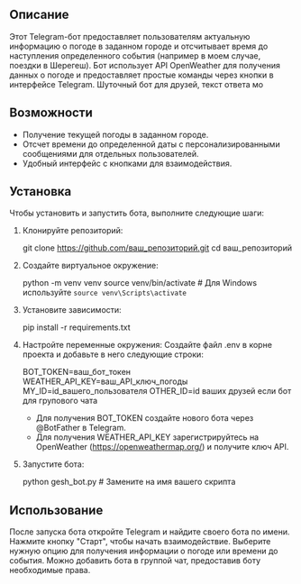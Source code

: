 ## Описание

Этот Telegram-бот предоставляет пользователям актуальную информацию о погоде в заданном городе и отсчитывает время до наступления определенного события (например в моем случае, поездки в Шерегеш). Бот использует API OpenWeather для получения данных о погоде и предоставляет простые команды через кнопки в интерфейсе Telegram. Шуточный бот для друзей, текст ответа мо

## Возможности

- Получение текущей погоды в заданном городе.
- Отсчет времени до определенной даты с персонализированными сообщениями для отдельных пользователей.
- Удобный интерфейс с кнопками для взаимодействия.

## Установка

Чтобы установить и запустить бота, выполните следующие шаги:

1. Клонируйте репозиторий:
   
   git clone https://github.com/ваш_репозиторий.git
   cd ваш_репозиторий
   

2. Создайте виртуальное окружение:
   
   python -m venv venv
   source venv/bin/activate  # Для Windows используйте `source venv\Scripts\activate`
   

3. Установите зависимости:
   
   pip install -r requirements.txt
   

4. Настройте переменные окружения:
   Создайте файл .env в корне проекта и добавьте в него следующие строки:
   
   BOT_TOKEN=ваш_бот_токен
   WEATHER_API_KEY=ваш_API_ключ_погоды
   MY_ID=id_вашего_пользователя
   OTHER_ID=id ваших друзей если бот для групового чата
   
   - Для получения BOT_TOKEN создайте нового бота через @BotFather в Telegram.
   - Для получения WEATHER_API_KEY зарегистрируйтесь на OpenWeather (https://openweathermap.org/) и получите ключ API.

5. Запустите бота:
   
   python gesh_bot.py  # Замените на имя вашего скрипта
   

## Использование

После запуска бота откройте Telegram и найдите своего бота по имени. Нажмите кнопку "Старт", чтобы начать взаимодействие. Выберите нужную опцию для получения информации о погоде или времени до события. Можно добавить бота в группой чат, предоставив боту необходимые права.
